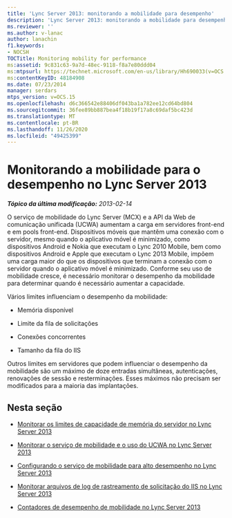 ```yaml
---
title: 'Lync Server 2013: monitorando a mobilidade para desempenho'
description: 'Lync Server 2013: monitorando a mobilidade para desempenho.'
ms.reviewer: ''
ms.author: v-lanac
author: lanachin
f1.keywords:
- NOCSH
TOCTitle: Monitoring mobility for performance
ms:assetid: 9c831c63-9a7d-48ec-9118-f8a7e80ddd04
ms:mtpsurl: https://technet.microsoft.com/en-us/library/Hh690033(v=OCS.15)
ms:contentKeyID: 48184908
ms.date: 07/23/2014
manager: serdars
mtps_version: v=OCS.15
ms.openlocfilehash: d6c366542e88406df043ba1a782ee12cd64bd804
ms.sourcegitcommit: 36fee89bb887bea4f18b19f17a8c69daf5bc423d
ms.translationtype: MT
ms.contentlocale: pt-BR
ms.lasthandoff: 11/26/2020
ms.locfileid: "49425399"
---
```

# <a name="monitoring-mobility-for-performance-in-lync-server-2013"></a>Monitorando a mobilidade para o desempenho no Lync Server 2013

<div data-xmlns="http://www.w3.org/1999/xhtml">

<div class="topic" data-xmlns="http://www.w3.org/1999/xhtml" data-msxsl="urn:schemas-microsoft-com:xslt" data-cs="https://msdn.microsoft.com/">

<div data-asp="https://msdn2.microsoft.com/asp">



</div>

<div id="mainSection">

<div id="mainBody">

<span> </span>

_**Tópico da última modificação:** 2013-02-14_

O serviço de mobilidade do Lync Server (MCX) e a API da Web de comunicação unificada (UCWA) aumentam a carga em servidores front-end e em pools front-end. Dispositivos móveis que mantêm uma conexão com o servidor, mesmo quando o aplicativo móvel é minimizado, como dispositivos Android e Nokia que executam o Lync 2010 Mobile, bem como dispositivos Android e Apple que executam o Lync 2013 Mobile, impõem uma carga maior do que os dispositivos que terminam a conexão com o servidor quando o aplicativo móvel é minimizado. Conforme seu uso de mobilidade cresce, é necessário monitorar o desempenho da mobilidade para determinar quando é necessário aumentar a capacidade.

Vários limites influenciam o desempenho da mobilidade:

  - Memória disponível

  - Limite da fila de solicitações

  - Conexões concorrentes

  - Tamanho da fila do IIS

Outros limites em servidores que podem influenciar o desempenho da mobilidade são um máximo de doze entradas simultâneas, autenticações, renovações de sessão e resterminações. Esses máximos não precisam ser modificados para a maioria das implantações.

<div>

## <a name="in-this-section"></a>Nesta seção

  - [Monitorar os limites de capacidade de memória do servidor no Lync Server 2013](lync-server-2013-monitoring-for-server-memory-capacity-limits.md)

  - [Monitorar o serviço de mobilidade e o uso do UCWA no Lync Server 2013](lync-server-2013-monitoring-mobility-service-and-ucwa-usage.md)

  - [Configurando o serviço de mobilidade para alto desempenho no Lync Server 2013](lync-server-2013-configuring-mobility-service-for-high-performance.md)

  - [Monitorar arquivos de log de rastreamento de solicitação do IIS no Lync Server 2013](lync-server-2013-monitoring-iis-request-tracing-log-files.md)

  - [Contadores de desempenho de mobilidade no Lync Server 2013](lync-server-2013-mobility-performance-counters.md)

</div>

</div>

<span> </span>

</div>

</div>

</div>

